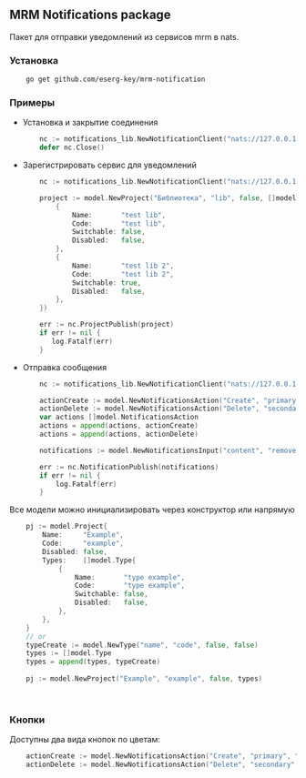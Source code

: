 ## MRM Notifications package

Пакет для отправки уведомлений из сервисов mrm в nats. <br/>

### Установка

```sh
    go get github.com/eserg-key/mrm-notification
```

### Примеры

- Установка и закрытие соединения
    ```go
        nc := notifications_lib.NewNotificationClient("nats://127.0.0.1:4222")
        defer nc.Close()   
    ```
- Зарегистрировать сервис для уведомлений
    ```go
        nc := notifications_lib.NewNotificationClient("nats://127.0.0.1:4222")
  
        project := model.NewProject("Библиотека", "lib", false, []model.Type{
            {
                Name:       "test lib",
                Code:       "test lib",
                Switchable: false,
                Disabled:   false,
            },
            {
                Name:       "test lib 2",
                Code:       "test lib 2",
                Switchable: true,
                Disabled:   false,
            },
        })
  
        err := nc.ProjectPublish(project)
        if err != nil {
           log.Fatalf(err)
        }
    ```
- Отправка сообщения
    ```go
        nc := notifications_lib.NewNotificationClient("nats://127.0.0.1:4222")

        actionCreate := model.NewNotificationsAction("Create", "primary", "#")
        actionDelete := model.NewNotificationsAction("Delete", "secondary", "#")
        var actions []model.NotificationsAction
        actions = append(actions, actionCreate)
        actions = append(actions, actionDelete)

        notifications := model.NewNotificationsInput("content", "remove_collection", []string{"111"}, "test lib", "test lib from other service", time.Now(), actions)

        err := nc.NotificationPublish(notifications)
        if err != nil {
            log.Fatalf(err)
        }
    ```
  
Все модели можно инициализировать через конструктор или напрямую
```go
    pj := model.Project{
        Name:     "Example",
        Code:     "example",
        Disabled: false,
        Types:    []model.Type{
            {
                Name:       "type example",
                Code:       "type example",
                Switchable: false,
                Disabled:   false,
            },
        },
    }
    // or
    typeCreate := model.NewType("name", "code", false, false)
    types := []model.Type
    types = append(types, typeCreate)
	
    pj := model.NewProject("Example", "example", false, types)
```
<br/>

### Кнопки

Доступны два вида кнопок по цветам:
```go
    actionCreate := model.NewNotificationsAction("Create", "primary", "#")
    actionDelete := model.NewNotificationsAction("Delete", "secondary", "#")
```

